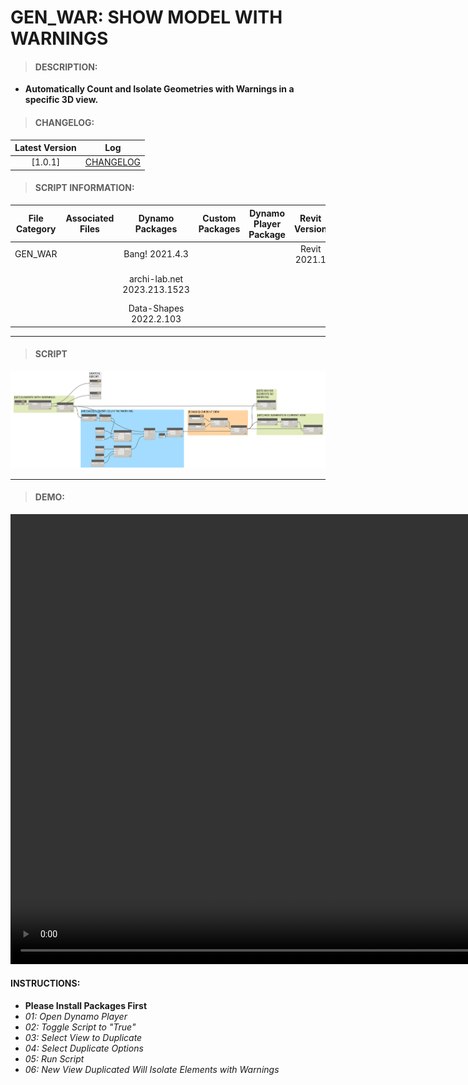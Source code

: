 # GEN_WAR: SHOW MODEL WITH WARNINGS

> #### DESCRIPTION: 
- **Automatically Count and Isolate Geometries with Warnings in a specific 3D view.**

> #### CHANGELOG:

| Latest Version | Log |
| :-------: | :----: | 
|[1.0.1] | [CHANGELOG](/_scripts/_general/WARNINGS/changelog/GEN_WAR_ModelWarnings.md) |

> #### SCRIPT INFORMATION: 

| File Category | Associated Files | Dynamo Packages | Custom Packages | Dynamo Player Package | Revit Version | Author | Modified By | File Name & Location | 
| :-------: | :----: | :---: | :---: | :---: | :---: | :---: | :---: | :--:
| GEN_WAR |  | Bang! 2021.4.3 |  |  | Revit 2021.1 | Melvin Tuliao |  Cathrine Macabuhay | 20220906_GEN_WAR_Show_ModelwWarnings V1.0.1 |
|  |  | archi-lab.net 2023.213.1523 | | | | | | (https://bimcapcom.sharepoint.com/:f:/s/BCP-Main/EpLwVm16YxFMtqUMMEDjOaQBtay_h_xPu0RBgARJklQPew?e=RgV3lH) |
|  |  | Data-Shapes 2022.2.103 | |
        
------------------------------------------------------------------
> #### **SCRIPT** 

<img src="./_scripts/_general/WARNINGS/images/GEN_WAR_ModelWarnings.png">

------------------------------------------------------------------

> #### DEMO: 
<video width="1280" height="720" controls>
 <source src="./_scripts/_general/WARNINGS/demo/GENModelWarnings.mp4" type="video/mp4">
</video>

#### INSTRUCTIONS: 
- **Please Install Packages First**
- *01: Open Dynamo Player*
- *02: Toggle Script to "True"*
- *03: Select View to Duplicate*
- *04: Select Duplicate Options*
- *05: Run Script*
- *06: New View Duplicated Will Isolate Elements with Warnings*